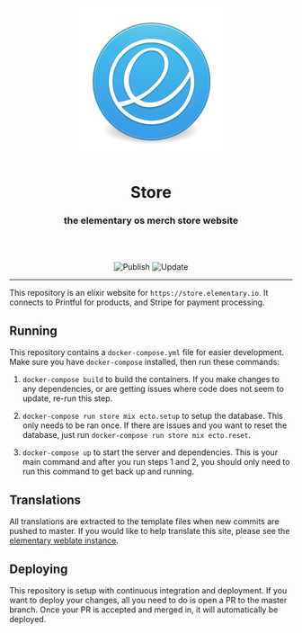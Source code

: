 <div align="center">
  <a href="https://store.elementary.io" align="center">
    <center align="center">
      <img src="assets/static/elementary.svg" alt="elementary" align="center">
    </center>
  </a>
  <br>
  <h1 align="center"><center>Store</center></h1>
  <h3 align="center"><center>the elementary os merch store website</center></h3>
  <br>
  <br>
</div>

<p align="center">
  <img src="https://github.com/elementary/store/workflows/Publish/badge.svg" alt="Publish">
  <img src="https://github.com/elementary/store/workflows/Update/badge.svg" alt="Update">
</p>

---

This repository is an elixir website for `https://store.elementary.io`. It
connects to Printful for products, and Stripe for payment processing.

## Running

This repository contains a `docker-compose.yml` file for easier development.
Make sure you have `docker-compose` installed, then run these commands:

1) `docker-compose build` to build the containers. If you make changes to any
dependencies, or are getting issues where code does not seem to update, re-run
this step.

2) `docker-compose run store mix ecto.setup` to setup the database. This only
needs to be ran once. If there are issues and you want to reset the database,
just run `docker-compose run store mix ecto.reset`.

3) `docker-compose up` to start the server and dependencies. This is your main
command and after you run steps 1 and 2, you should only need to run this
command to get back up and running.

## Translations

All translations are extracted to the template files when new commits are
pushed to master. If you would like to help translate this site, please see the
[elementary weblate instance](https://l10n.elementary.io/).

## Deploying

This repository is setup with continuous integration and deployment. If you want
to deploy your changes, all you need to do is open a PR to the master branch.
Once your PR is accepted and merged in, it will automatically be deployed.

